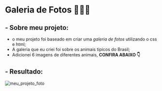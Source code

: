 # Galeria de Fotos 📸📸📸

## - Sobre meu projeto:
- o meu projeto foi baseado em criar uma _galeria de fotos_ utilizando o css e html;
- A galeria que eu criei foi sobre os animais tipicos do Brasil;
- Adicionei 6 imagens de diferentes animais, **CONFIRA ABAIXO 👇**
## - Resultado: 


![meu_projeto_foto](https://github.com/viniciusielo4/Galeria-de-Fotos/assets/162700647/cfb89a2e-ea66-46cf-8e18-3e7505818fab)


